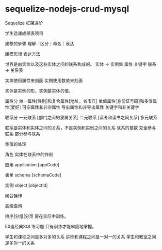 # sequelize-nodejs-crud-mysql
Sequelize 框架进阶

学生选课成绩表项目

建模的步骤
理解｜区分｜命名｜表达

建模思想
表达方法

世界是由实体以及这些实体之间的联系构成的。
实体 -> 实例集
属性
关键字
联系 -> 关系表

实体使用属性来刻画
实例使用数值来刻画

实体是实例的形，实例是实体的值。

属性分
单一属性[性别]和复合属性[地址，省市县]
单值属性[身份证号码]和多值属性[爱好]
可空属性和非空属性
导出属性和非导出属性
关键字和非关键字

联系分
一元联系 [部门之间的隶属关系]
二元联系 [读者和读书之间关系]
多元联系

联系是实体和实体之间的关系，不是实例和实例之间的关系
联系的基数
完全参与联系
部分参与联系

空值的处理


角色
实体在联系中的作用



应用
application [appCode]

表单
schema [schemaCode]

实例
object [objectId]

聚合操作

高级查询

排序|分组|分页 要在实际中训练。

50道经典SQL练习题 只有训练才能牢固地掌握。

学生和课程之间是多对多的关系
讲师和课程之间是一对一的关系
学生和教室之间是多对一的关系
